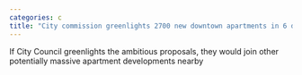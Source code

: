 ```yaml
---
categories: c
title: "City commission greenlights 2700 new downtown apartments in 6 different proposed towers"
---
```

If City Council greenlights the ambitious proposals, they would join other potentially massive apartment developments nearby